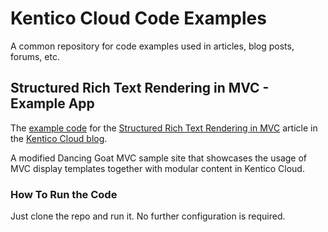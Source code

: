 # Kentico Cloud Code Examples

A common repository for code examples used in articles, blog posts, forums, etc.

## Structured Rich Text Rendering in MVC - Example App

The [example code](https://github.com/Kentico/cloud-articles-examples/tree/master/structured-rich-text-mvc) for the [Structured Rich Text Rendering in MVC](https://kenticocloud.com/blog/structured-rich-text-rendering-in-mvc) article in the [Kentico Cloud blog](https://kenticocloud.com/blog).

A modified Dancing Goat MVC sample site that showcases the usage of MVC display templates together with modular content in Kentico Cloud.

### How To Run the Code

Just clone the repo and run it. No further configuration is required.